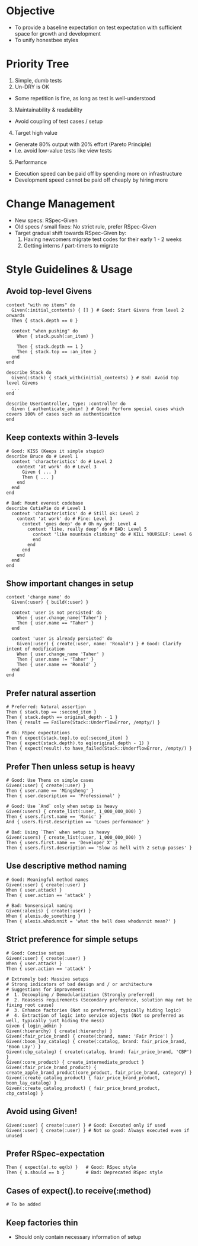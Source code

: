 # Objective

- To provide a baseline expectation on test expectation with sufficient space for growth and development
- To unify honestbee styles

# Priority Tree

1. Simple, dumb tests
2. Un-DRY is OK
  - Some repetition is fine, as long as test is well-understood
3. Maintainability & readability
  - Avoid coupling of test cases / setup
4. Target high value
  - Generate 80% output with 20% effort (Pareto Principle)
  - I.e. avoid low-value tests like view tests
5. Performance
  - Execution speed can be paid off by spending more on infrastructure
  - Development speed cannot be paid off cheaply by hiring more

# Change Management

- New specs: RSpec-Given
- Old specs / small fixes: No strict rule, prefer RSpec-Given
- Target gradual shift towards RSpec-Given by:
  1. Having newcomers migrate test codes for their early 1 - 2 weeks
  2. Getting interns / part-timers to migrate

# Style Guidelines & Usage

## Avoid top-level Givens

```
context "with no items" do
  Given(:initial_contents) { [] } # Good: Start Givens from level 2 onwards
  Then { stack.depth == 0 }

  context "when pushing" do
    When { stack.push(:an_item) }

    Then { stack.depth == 1 }
    Then { stack.top == :an_item }
  end
end
```

```
describe Stack do
  Given(:stack) { stack_with(initial_contents) } # Bad: Avoid top level Givens
  ...
end
```

```
describe UserController, type: :controller do
  Given { authenticate_admin! } # Good: Perform special cases which covers 100% of cases such as authentication
end
```

## Keep contexts within 3-levels

```
# Good: KISS (Keeps it simple stupid)
describe Bruce do # Level 1
  context 'characteristics' do # Level 2
    context 'at work' do # Level 3
      Given { ... }
      Then { ... }
    end
  end
end
```

```
# Bad: Mount everest codebase
describe CutiePie do # Level 1
  context 'characteristics' do # Still ok: Level 2
    context 'at work' do # Fine: Level 3
      context 'goes deep' do # Oh my god: Level 4
        context 'like, really deep' do # BAD: Level 5
          context 'like mountain climbing' do # KILL YOURSELF: Level 6
          end
        end
      end
    end
  end
end
```

## Show important changes in setup

```
context 'change name' do
  Given(:user) { build(:user) }

  context 'user is not persisted' do
    When { user.change_name('Taher') }
    Then { user.name == "Taher" }
  end

  context 'user is already persisted' do
    Given(:user) { create(:user, name: 'Ronald') } # Good: Clarify intent of modification
    When { user.change_name 'Taher' }
    Then { user.name != 'Taher' }
    Then { user.name == 'Ronald' }
  end
end
```

## Prefer natural assertion

```
# Preferred: Natural assertion
Then { stack.top == :second_item }
Then { stack.depth == original_depth - 1 }
Then { result == Failure(Stack::UnderflowError, /empty/) }
```

```
# Ok: RSpec expectations
Then { expect(stack.top).to eq(:second_item) }
Then { expect(stack.depth).to eq(original_depth - 1) }
Then { expect(result).to have_failed(Stack::UnderflowError, /empty/) }
```

## Prefer Then unless setup is heavy
```
# Good: Use Thens on simple cases
Given(:user) { create(:user) }
Then { user.name == 'Mingsheng' }
Then { user.description == 'Professional' }
```

```
# Good: Use `And` only when setup is heavy
Given(:users) { create_list(:user, 1_000_000_000) }
Then { users.first.name == 'Manic' }
And { users.first.description == 'Loves performance' }
```

```
# Bad: Using `Then` when setup is heavy
Given(:users) { create_list(:user, 1_000_000_000) }
Then { users.first.name == 'Developer X' }
Then { users.first.description == 'Slow as hell with 2 setup passes' }
```

## Use descriptive method naming

```
# Good: Meaningful method names
Given(:user) { create(:user) }
When { user.attack! }
Then { user.action == 'attack' }
```

```
# Bad: Nonsensical naming
Given(:alexis) { create(:user) }
When { alexis.do_something }
Then { alexis.whodunnit = 'what the hell does whodunnit mean?' }
```

## Strict preference for simple setups

```
# Good: Concise setups
Given(:user) { create(:user) }
When { user.attack! }
Then { user.action == 'attack' }
```

```
# Extremely bad: Massive setups
# Strong indicators of bad design and / or architecture
# Suggestions for improvement:
#  1. Decoupling / Demodularization (Strongly preferred)
#  2. Reassess requirements (Secondary preference, solution may not be fixing root cause)
#  3. Enhance factories (Not so preferred, typically hiding logic)
#  4. Extraction of logic into service objects (Not so preferred as well, typically just hiding the mess)
Given { login_admin }
Given(:hierarchy) { create(:hierarchy) }
Given(:fair_price_brand) { create(:brand, name: 'Fair Price') }
Given(:boon_lay_catalog) { create(:catalog, brand: fair_price_brand, 'Boon Lay') }
Given(:cbp_catalog) { create(:catalog, brand: fair_price_brand, 'CBP') }
Given(:core_product) { create_intermediate_product }
Given(:fair_price_brand_product) { create_apple_brand_product(core_product, fair_price_brand, category) }
Given(:create_catalog_product) { fair_price_brand_product, boon_lay_catalog) }
Given(:create_catalog_product) { fair_price_brand_product, cbp_catalog) }
```

## Avoid using Given!

```
Given(:user) { create(:user) } # Good: Executed only if used
Given(:user) { create(:user) } # Not so good: Always executed even if unused
```

## Prefer RSpec-expectation

```
Then { expect(a).to eq(b) }   # Good: RSpec style
Then { a.should == b }        # Bad: Deprecated RSpec style
```

## Cases of expect().to receive(:method)

```
# To be added
```

## Keep factories thin

- Should only contain necessary information of setup
